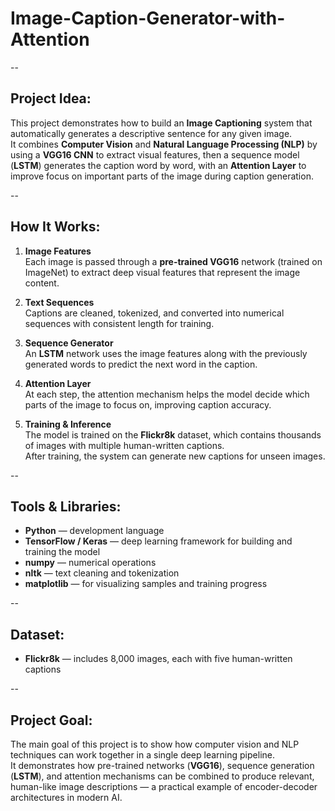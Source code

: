 # Image-Caption-Generator-with-Attention

--

## Project Idea: 
This project demonstrates how to build an **Image Captioning** system that automatically generates a descriptive sentence for any given image.  
It combines **Computer Vision** and **Natural Language Processing (NLP)** by using a **VGG16 CNN** to extract visual features, then a sequence model (**LSTM**) generates the caption word by word, with an **Attention Layer** to improve focus on important parts of the image during caption generation.

--

## How It Works:

  1. **Image Features**  
     Each image is passed through a **pre-trained VGG16** network (trained on ImageNet) to extract deep visual features that represent the image content.
  
  2. **Text Sequences**  
     Captions are cleaned, tokenized, and converted into numerical sequences with consistent length for training.
  
  3. **Sequence Generator**  
     An **LSTM** network uses the image features along with the previously generated words to predict the next word in the caption.
  
  4. **Attention Layer**  
     At each step, the attention mechanism helps the model decide which parts of the image to focus on, improving caption accuracy.
  
  5. **Training & Inference**  
     The model is trained on the **Flickr8k** dataset, which contains thousands of images with multiple human-written captions.  
     After training, the system can generate new captions for unseen images.

--

## Tools & Libraries:

  - **Python** — development language
  - **TensorFlow / Keras** — deep learning framework for building and training the model
  - **numpy** — numerical operations
  - **nltk** — text cleaning and tokenization
  - **matplotlib** — for visualizing samples and training progress

--

## Dataset:

  - **Flickr8k** — includes 8,000 images, each with five human-written captions

--

## Project Goal:

The main goal of this project is to show how computer vision and NLP techniques can work together in a single deep learning pipeline.  
It demonstrates how pre-trained networks (**VGG16**), sequence generation (**LSTM**), and attention mechanisms can be combined to produce relevant, human-like image descriptions — a practical example of encoder-decoder architectures in modern AI.

